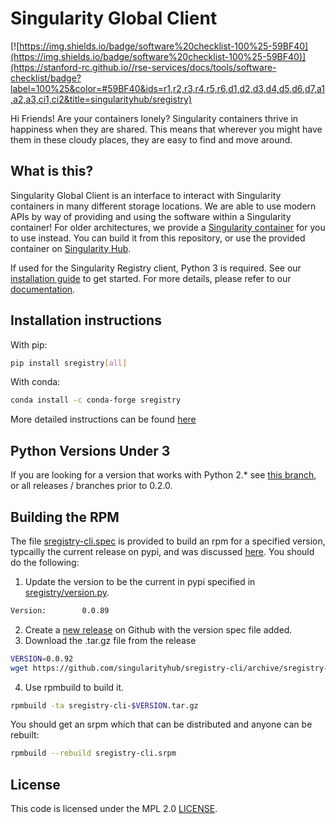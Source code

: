 # Singularity Global Client

[![https://img.shields.io/badge/software%20checklist-100%25-59BF40](https://img.shields.io/badge/software%20checklist-100%25-59BF40)](https://stanford-rc.github.io//rse-services/docs/tools/software-checklist/badge?label=100%25&color=#59BF40&ids=r1,r2,r3,r4,r5,r6,d1,d2,d3,d4,d5,d6,d7,a1,a2,a3,ci1,ci2&title=singularityhub/sregistry)

Hi Friends! Are your containers lonely? Singularity containers thrive in happiness when they are shared. This means that wherever you might have them in these cloudy places, they are easy to find and move around.

## What is this?

Singularity Global Client is an interface to interact with Singularity containers in many different storage locations. We are able to use modern APIs by way of providing and using the software within a Singularity container! For older architectures, we provide a [Singularity container](Singularity) for you to use instead. You can build it from this repository, or use the provided container on [Singularity Hub](https://www.singularity-hub.org/collections/379).

If used for the Singularity Registry client, Python 3 is required. See our [installation guide](https://singularityhub.github.io/sregistry-cli/install) to get started. For more details, please refer to our [documentation](docs).

## Installation instructions

With pip:

```bash
pip install sregistry[all]
```

With conda:

```bash
conda install -c conda-forge sregistry
```

More detailed instructions can be found [here](https://singularityhub.github.io/sregistry-cli/install)

## Python Versions Under 3

If you are looking for a version that works with Python 2.* see [this branch](https://github.com/singularityhub/sregistry-cli/releases/tag/v0.1.41), or all releases / branches prior to 0.2.0.

## Building the RPM

The file [sregistry-cli.spec](sregistry-cli.spec) is provided to build an rpm for a specified version,
typcailly the current release on pypi, and was discussed [here](https://github.com/singularityhub/sregistry-cli/issues/138#issuecomment-413323717).
You should do the following:

 1. Update the version to be the current in pypi specified in [sregistry/version.py](sregistry/version.py).

```bash
Version:        0.0.89
```

 2. Create a [new release](https://github.com/singularityhub/sregistry-cli/releases/new) on Github with the version spec file added.
 3. Download the .tar.gz file from the release

```bash
VERSION=0.0.92
wget https://github.com/singularityhub/sregistry-cli/archive/sregistry-cli-${VERSION}.tar.gz
```

 4. Use rpmbuild to build it.

```bash
rpmbuild -ta sregistry-cli-$VERSION.tar.gz
```

You should get an srpm which that can be distributed and anyone can be rebuilt:

```bash
rpmbuild --rebuild sregistry-cli.srpm
```

## License

This code is licensed under the MPL 2.0 [LICENSE](LICENSE).
